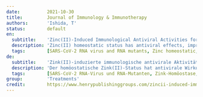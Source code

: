 ```yaml
---
date:          2021-10-30
title:         Journal of Immunology & Immunotherapy
authors:       'Ishida, T'
status:        default
en:
  subtitle:    'Zinc(II)-Induced Immunological Antiviral Activities for COVID-19 Prevention, Respiratory and Pulmonary Infection, Anti-Thrombus Formation, and ZAP-Mediated RNA Replication'
  description: 'Zinc(II) homeostatic status has antiviral effects, improves immune responses, and suppresses viral replication. Zn2+ ions can prevent SARS-CoV-2 infection by antiviral zinc homeostatic immunity and have important roles for respirarory and pulmonary process of COVID-19 disease.  Zn2+ ions-induced prevention and antibody against SARS-CoV-2 infection are required with Zn homeostatic immune concentration 50 mg/day,Zn supplementation with CQ/HCQ,and transient receptor potential vanilloid 1(TRPV1) prevention. Zn2+ ions-induced virucidal defenses from COVID-19 severe bronchitis and acute pneumonia are required that the zinc ions have important roles for respirarory and pulmonary process of COVID-19 disease. Zinc serves for thrombus prevention and anti-thrombus formation that zinc controls blood clot formation on fibrin (ogen) expression and function, in which demonstrate its central role in clot formation during hemostasis and thrombosis. Zinc can prevent respiratory thrombosis and pulmonary thromboembolism by inhibition of thrombus formation growth in COVID-19 infection. Zinc-finger Antiviral Protein (ZAP) controls viral entry, DNA/RNA replication, and spreading against viral infection. ZAP specifi-cally inhibits the replication of certain viruses and promotes viral RNA degradation. The mutations of both protein and RNA at the RNA-ZAP interacting surface reduce the binding affinity and antiviral activity, in which ZAP coordination promotes downstream RNA degradation. The ZAP could be found to restrict SARS-CoV-2 RNA virus replication, subsequently; ZAP inhibits viral replication and mediates viral genome degradation.  Zinc induced ROS generation promotes platelet activation that functional association between zinc ion concentration [Zn2+] and ROS generation could influence thrombus formation. ZAP-mediated ROS generation may promote an effect that is conceivable that chronic inflammation-induced production of ROS in the lung may predispose individuals to lung diseases. Finally, Zinc(II) ions molecular binding mechanism is involved in respiratory and pulmonary organ, anti-thrombus formation, and ZAP-mediated RNA replication that zinc ions may be bound with respiratory and pulmonary proteins, Zn2+-RNA gene reaction, and thrombosis proteins by Zn2+ ions-coordinated tetrahedrally binding pattern.'
  tags:        [SARS-CoV-2 RNA virus and RNA mutants, Zinc homeostatic, immunity, COVID-19 prevention, Respiratory and pulmatory disease, Anti-thrombus formation, ZAP-mediated RNA replication, Zinc ions-coordinated binding]
de:
  subtitle:    'Zink(II)-induzierte immunologische antivirale Aktivitäten zur Prävention von COVID-19, Atemwegs- und Lungeninfektionen, Anti-Thrombenbildung und ZAP-vermittelter RNA-Replikation'
  description: 'Der homöostatische Zink(II)-Status hat antivirale Wirkungen, verbessert die Immunantwort und unterdrückt die virale Replikation. Zn2+-Ionen können eine SARS-CoV-2-Infektion durch antivirale homöostatische Zink-Immunität verhindern und spielen eine wichtige Rolle für die Atmung und den pulmonalen Prozess der COVID-19-Krankheit.  Die durch Zn2+-Ionen induzierte Vorbeugung und Antikörper gegen die SARS-CoV-2-Infektion sind bei einer homöostatischen Zn-Immunkonzentration von 50 mg/Tag, einer Zn-Supplementierung mit CQ/HCQ und einer Vorbeugung gegen Transient-Receptor-Potential-Vanilloid 1 (TRPV1) erforderlich. Die durch Zn2+-Ionen induzierte viruzide Abwehr von schwerer COVID-19-Bronchitis und akuter Lungenentzündung zeigt, dass Zink-Ionen eine wichtige Rolle für die Atmung und den Lungenprozess bei COVID-19-Krankheit spielen. Zink dient zur Thrombusprävention und Anti-Thrombusbildung, dass Zink die Blutgerinnselbildung über Fibrin (Ogen)-Expression und -Funktion steuert, was seine zentrale Rolle bei der Gerinnselbildung während der Hämostase und Thrombose zeigt. Zink kann durch Hemmung des Wachstums der Thrombusbildung bei einer COVID-19-Infektion eine Thrombose der Atemwege und eine pulmonale Thromboembolie verhindern. Das antivirale Zink-Finger-Protein (ZAP) kontrolliert den Eintritt des Virus in den Körper, die DNA/RNA-Replikation und die Ausbreitung der viralen Infektion. ZAP hemmt spezifisch die Replikation bestimmter Viren und fördert den viralen RNA-Abbau. Mutationen sowohl des Proteins als auch der RNA an der RNA-ZAP-Interaktionsfläche verringern die Bindungsaffinität und die antivirale Aktivität, wobei die ZAP-Koordination den nachgeschalteten RNA-Abbau fördert. Es konnte festgestellt werden, dass die ZAP die Replikation des SARS-CoV-2-RNA-Virus einschränkt; anschließend hemmt die ZAP die virale Replikation und vermittelt den viralen Genomabbau. Die durch Zink induzierte ROS-Bildung fördert die Thrombozytenaktivierung, so dass eine funktionelle Verbindung zwischen der Zinkionenkonzentration [Zn2+] und der ROS-Bildung die Thrombusbildung beeinflussen könnte. Die ZAP-vermittelte ROS-Erzeugung könnte einen Effekt fördern, bei dem denkbar ist, dass die durch chronische Entzündungen induzierte ROS-Erzeugung in der Lunge Menschen für Lungenkrankheiten prädisponieren könnte. Schließlich ist der molekulare Bindungsmechanismus von Zink(II)-Ionen an den Atmungs- und Lungenorganen, der Anti-Thrombusbildung und der ZAP-vermittelten RNA-Replikation beteiligt, so dass Zink-Ionen mit Atmungs- und Lungenproteinen, der Zn2+-RNA-Genreaktion und den Thromboseproteinen durch ein Zn2+-Ionen-koordiniertes tetraedrales Bindungsmuster gebunden sein könnten.' 
  tags:        [SARS-CoV-2 RNA-Virus und RNA-Mutanten, Zink-Homöostase, Immunität, COVID-19-Prävention, Atemwegs- und Lungenerkrankungen, Anti-Thrombusbildung, ZAP-vermittelte RNA-Replikation, Zink-Ionen-koordinierte Bindung]
group:         'Treatments'
credit:        https://www.henrypublishinggroups.com/zincii-induced-immunological-antiviral-activities-for-covid-19-prevention-respiratory-and-pulmonary-infection-anti-thrombus-formation-and-zap-mediated-rna-replication/
---
```

